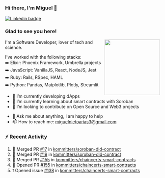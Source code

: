 ### Hi there, I'm Miguel 👋

<a href="https://linkedin.com/in/miguelnietoa/" target="_blank" rel="noopener noreferrer">
  <img src="https://img.shields.io/badge/-LinkedIn-0e76a8?style=flat-square&logo=Linkedin&logoColor=white" alt="Linkedin badge">
</a>
<!-- [![Website Badge](https://img.shields.io/badge/Website-3b5998?style=flat-square&logo=google-chrome&logoColor=white)](#notavailablenow#) 

<img src="https://i.imgur.com/tbrLrt5.gif" width=400 alt="Coding GIF" align="right"/>
-->


### Glad to see you here!
<a href="https://github.com/miguelnietoa"><img src="https://github-readme-stats-git-masterrstaa-rickstaa.vercel.app/api?username=miguelnietoa&show_icons=true&hide_border=true&count_private=true&include_all_commits=true&theme=tokyonight" height="180em" align="right"/></a>
I'm a Software Developer, lover of tech and science. 

I've worked with the following stacks:\
➡️ Elixir: Phoenix Framework, Umbrella projects\
➡️ JavaScript: VanillaJS, React, NodeJS, Jest\
➡️ Ruby: Rails, RSpec, HAML\
➡️ Python: Pandas, Matplotlib, Plotly, Streamlit

- 🔭 I’m currently developing dApps
- 🌱 I’m currently learning about smart contracts with Soroban
- 👯 I’m looking to contribute on Open Source and Web3 projects
<!-- 
- 😄 I just finished a Machine Learning course! 
- 🤔 I’m looking for help with ...
-->
- 💬 Ask me about anything, I am happy to help
- 📫 How to reach me: miguelnietoarias3@gmail.com


### ⚡ Recent Activity

<!--START_SECTION:activity-->
1. 🎉 Merged PR [#17](https://github.com/kommitters/soroban-did-contract/pull/17) in [kommitters/soroban-did-contract](https://github.com/kommitters/soroban-did-contract)
2. 🎉 Merged PR [#19](https://github.com/kommitters/soroban-did-contract/pull/19) in [kommitters/soroban-did-contract](https://github.com/kommitters/soroban-did-contract)
3. 🎉 Merged PR [#155](https://github.com/kommitters/chaincerts-smart-contracts/pull/155) in [kommitters/chaincerts-smart-contracts](https://github.com/kommitters/chaincerts-smart-contracts)
4. 💪 Opened PR [#155](https://github.com/kommitters/chaincerts-smart-contracts/pull/155) in [kommitters/chaincerts-smart-contracts](https://github.com/kommitters/chaincerts-smart-contracts)
5. ❗ Opened issue [#138](https://github.com/kommitters/chaincerts-smart-contracts/issues/138) in [kommitters/chaincerts-smart-contracts](https://github.com/kommitters/chaincerts-smart-contracts)
<!--END_SECTION:activity-->
